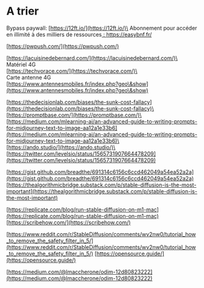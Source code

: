 # A trier



Bypass paywall: [https://12ft.io/](https://12ft.io/)\
Abonnement pour accéder en illimité à des milliers de ressources[ :  https://easybnf.fr/ ](https://easybnf.fr/)



[https://pwpush.com/](https://pwpush.com/)

[https://lacuisinedebernard.com/](https://lacuisinedebernard.com/)\
\
Matériel 4G\
[https://techvorace.com/](https://techvorace.com/)\
\
Carte antenne 4G\
[https://www.antennesmobiles.fr/index.php?geo\&show](https://www.antennesmobiles.fr/index.php?geo\&show)

[https://thedecisionlab.com/biases/the-sunk-cost-fallacy](https://thedecisionlab.com/biases/the-sunk-cost-fallacy)\
\
[https://promptbase.com/](https://promptbase.com/)\
\
[https://medium.com/mlearning-ai/an-advanced-guide-to-writing-prompts-for-midjourney-text-to-image-aa12a1e33b6](https://medium.com/mlearning-ai/an-advanced-guide-to-writing-prompts-for-midjourney-text-to-image-aa12a1e33b6)\
\
[https://ando.studio/](https://ando.studio/)\
\
[https://twitter.com/levelsio/status/1565731907664478209](https://twitter.com/levelsio/status/1565731907664478209)

[https://gist.github.com/breadthe/691314c6156c6ccd462049a54ea52a2a](https://gist.github.com/breadthe/691314c6156c6ccd462049a54ea52a2a)
[https://thealgorithmicbridge.substack.com/p/stable-diffusion-is-the-most-important](https://thealgorithmicbridge.substack.com/p/stable-diffusion-is-the-most-important)

[https://replicate.com/blog/run-stable-diffusion-on-m1-mac](https://replicate.com/blog/run-stable-diffusion-on-m1-mac)
[https://scribehow.com/](https://scribehow.com/)

[https://www.reddit.com/r/StableDiffusion/comments/wv2nw0/tutorial_how_to_remove_the_safety_filter_in_5/](https://www.reddit.com/r/StableDiffusion/comments/wv2nw0/tutorial_how_to_remove_the_safety_filter_in_5/)
[https://opensource.guide/](https://opensource.guide/)

[https://medium.com/@lmaccherone/odim-12d80823222](https://medium.com/@lmaccherone/odim-12d80823222)
